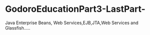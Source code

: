 # GodoroEducationPart3-LastPart-
Java Enterprise Beans, Web Services,EJB,JTA,Web Services and Glassfish.....
